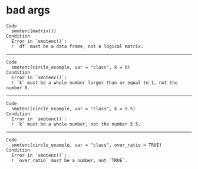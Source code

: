 # bad args

    Code
      smotenc(matrix())
    Condition
      Error in `smotenc()`:
      ! `df` must be a data frame, not a logical matrix.

---

    Code
      smotenc(circle_example, var = "class", k = 0)
    Condition
      Error in `smotenc()`:
      ! `k` must be a whole number larger than or equal to 1, not the number 0.

---

    Code
      smotenc(circle_example, var = "class", k = 5.5)
    Condition
      Error in `smotenc()`:
      ! `k` must be a whole number, not the number 5.5.

---

    Code
      smotenc(circle_example, var = "class", over_ratio = TRUE)
    Condition
      Error in `smotenc()`:
      ! `over_ratio` must be a number, not `TRUE`.


